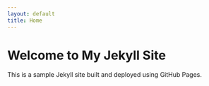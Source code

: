 ```yaml
---
layout: default
title: Home
---
```

# Welcome to My Jekyll Site
This is a sample Jekyll site built and deployed using GitHub Pages.
